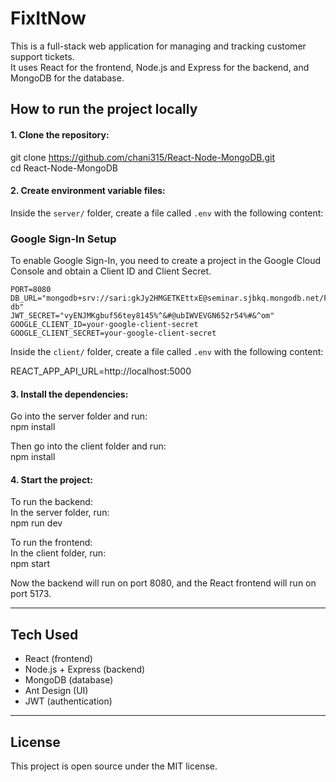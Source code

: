 # FixItNow

This is a full-stack web application for managing and tracking customer support tickets.  
It uses React for the frontend, Node.js and Express for the backend, and MongoDB for the database.

## How to run the project locally

#### 1. Clone the repository:

git clone https://github.com/chani315/React-Node-MongoDB.git  
cd React-Node-MongoDB

#### 2. Create environment variable files:

Inside the `server/` folder, create a file called `.env` with the following content:
### Google Sign-In Setup
To enable Google Sign-In, you need to create a project in the Google Cloud Console and obtain a Client ID and Client Secret.


```
PORT=8080
DB_URL="mongodb+srv://sari:gkJy2HMGETKEttxE@seminar.sjbkq.mongodb.net/FixItNow-db"
JWT_SECRET="vyENJMKgbuf56tey8145%^&#@ubIWVEVGN652r54%#&^om"
GOOGLE_CLIENT_ID=your-google-client-secret
GOOGLE_CLIENT_SECRET=your-google-client-secret
```

Inside the `client/` folder, create a file called `.env` with the following content:

REACT_APP_API_URL=http://localhost:5000

#### 3. Install the dependencies:

Go into the server folder and run:  
npm install

Then go into the client folder and run:  
npm install

#### 4. Start the project:

To run the backend:  
In the server folder, run:  
npm run dev

To run the frontend:  
In the client folder, run:  
npm start

Now the backend will run on port 8080, and the React frontend will run on port 5173.

---

## Tech Used

- React (frontend)
- Node.js + Express (backend)
- MongoDB (database)
- Ant Design (UI)
- JWT (authentication)

---

## License

This project is open source under the MIT license.
